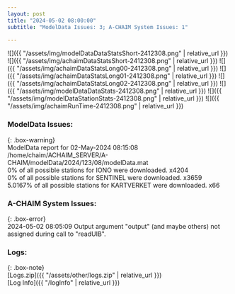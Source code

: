 ```yaml
---
layout: post
title: "2024-05-02 08:00:00"
subtitle: "ModelData Issues: 3; A-CHAIM System Issues: 1"

---
```


![]({{ "/assets/img/modelDataDataStatsShort-2412308.png" | relative_url }})
![]({{ "/assets/img/achaimDataStatsShort-2412308.png" | relative_url }})
![]({{ "/assets/img/achaimDataStatsLong00-2412308.png" | relative_url }})
![]({{ "/assets/img/achaimDataStatsLong01-2412308.png" | relative_url }})
![]({{ "/assets/img/achaimDataStatsLong02-2412308.png" | relative_url }})
![]({{ "/assets/img/modelDataDataStats-2412308.png" | relative_url }})
![]({{ "/assets/img/modelDataStationStats-2412308.png" | relative_url }})
![]({{ "/assets/img/achaimRunTime-2412308.png" | relative_url }})


### ModelData Issues:  
  
{: .box-warning}  
 ModelData report for 02-May-2024 08:15:08   
 /home/chaim/ACHAIM_SERVER/A-CHAIM/modelData/2024/123/08/modelData.mat   
 0% of all possible stations for IONO were downloaded. x4204   
 0% of all possible stations for SENTINEL were downloaded. x3659   
 5.0167% of all possible stations for KARTVERKET were downloaded. x66   
  
### A-CHAIM System Issues:  
  
{: .box-error}  
2024-05-02 08:05:09 Output argument "output" (and maybe others) not assigned during call to "readUIB".  

### Logs:  
  
{: .box-note}  
[Logs.zip]({{ "/assets/other/logs.zip" | relative_url }})  
[Log Info]({{ "/logInfo" | relative_url }})  
